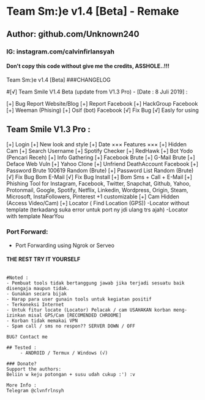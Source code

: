# Team Sm:)e v1.4 [Beta] - Remake
## Author: github.com/Unknown240
### IG: instagram.com/calvinfirlansyah
#### Don't copy this code without give me the credits, ASSHOLE..!!!


 Team Sm:)e v1.4 [Beta]
###CHANGELOG

#[√] Team Smile V1.4 Beta (update from V1.3 Pro) - [Date : 8 Juli 2019] :

[+] Bug Report Website/Blog
[+] Report Facebook
[+] HackGroup Facebook
[+] Weeman (Phising)
[+] Osif (bot) Facebook
[√] Fix Bug
[√] Easly for using

## Team Smile V1.3 Pro :

[+] Login
[+] New look and style
[+] Date
××× Features ×××
[+] Hidden Cam
[+] Search Username
[+] Spotify Checker
[+] RedHawk
[+] Bot Yodo (Pencari Receh)
[+] Info Gathering
[+] Facebook Brute
[+] G-Mail Brute
[+] Deface Web Vuln
[+] Yahoo Clone
[+] Unfriend DeathAccount Facebook
[+] Password Brute 100619 Random (Brute)
[+] Password List Random (Brute)
[√] Fix Bug Bom E-Mail
[√] Fix Bug Install
[+] Bom Sms + Call + E-Mail
[+] Phishing Tool for Instagram, Facebook, Twitter, Snapchat, Github, Yahoo, Protonmail, Google, Spotify, Netflix, Linkedin, Wordpress, Origin, Steam, Microsoft, InstaFollowers, Pinterest +1 customizable
[+] Cam Hidden (Access Video/Cam) 
[+] Locator ( Find Location (GPS))
    -Locator without template (terkadang suka error untuk port ny jdi ulang trs ajah)
    -Locator with template NearYou

### Port Forward:
- Port Forwarding using Ngrok or Serveo

#### THE REST TRY IT YOURSELF ####
```

#Noted :
- Pembuat tools tidak bertanggung jawab jika terjadi sesuatu baik disengaja maupun tidak.
- Gunakan secara bijak
- Harap para user gunain tools untuk kegiatan positif
- Terkoneksi Internet
- Untuk fitur locate (Locator) Pelacak / cam USAHAKAN korban meng-izinkan misal GPS/Cam [RECOMENDED CHROOME]
- Korban tidak memakai VPN
- Spam call / sms no respon?? SERVER DOWN / OFF

BUG? Contact me

## Tested :
     - ANDROID / Termux / Windows (√)

### Donate?
Support the authors:
Beliin w keju potongan + susu udah cukup :') :v

More Info : 
Telegram @clvnfrlnsyh
